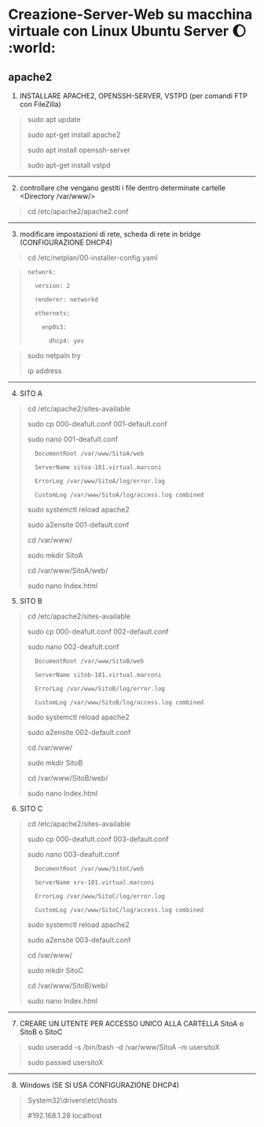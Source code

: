 # Creazione-Server-Web su macchina virtuale con Linux Ubuntu Server :moon: :world:
## apache2

1. INSTALLARE APACHE2, OPENSSH-SERVER, VSTPD (per comandi FTP con FileZilla)
>sudo apt update
>
>sudo apt-get install apache2
>
>sudo apt install openssh-server
>
>sudo apt-get install vstpd

---------------------------------------------------------------------

2. controllare che vengano gestiti i file dentro determinate cartelle <Directory /var/www/>
>cd /etc/apache2/apache2.conf
>

---------------------------------------------------------------------

3. modificare impostazioni di rete, scheda di rete in bridge (CONFIGURAZIONE DHCP4)
>cd /etc/netplan/00-installer-config.yaml

>     network:
>
>       version: 2
>
>       renderer: networkd
>
>       ethernets:
>
>         enp0s3:
>
>           dhcp4: yes

>sudo netpaln try
>
>ip address

---------------------------------------------------------------------

4. SITO A
>cd /etc/apache2/sites-available
>
>sudo cp 000-deafult.conf 001-default.conf
>
>sudo nano 001-deafult.conf
>
>       DocumentRoot /var/www/SitoA/web
>
>       ServerName sitoa-101.virtual.marconi
>
>       ErrorLog /var/www/SitoA/log/error.log
>
>       CustomLog /var/www/SitoA/log/access.log combined
>
>sudo systemctl reload apache2
>
>sudo a2ensite 001-default.conf
>
>cd /var/www/
>
>sudo mkdir SitoA
>
>cd /var/www/SitoA/web/
>
>sudo nano Index.html
>

5. SITO B
>cd /etc/apache2/sites-available
>
>sudo cp 000-deafult.conf 002-default.conf
>
>sudo nano 002-deafult.conf
>
>       DocumentRoot /var/www/SitoB/web
>
>       ServerName sitob-101.virtual.marconi
>
>       ErrorLog /var/www/SitoB/log/error.log
>
>       CustomLog /var/www/SitoB/log/access.log combined
>
>sudo systemctl reload apache2
>
>sudo a2ensite 002-default.conf
>
>cd /var/www/
>
>sudo mkdir SitoB
>
>cd /var/www/SitoB/web/
>
>sudo nano Index.html
>

6. SITO C
>cd /etc/apache2/sites-available
>
>sudo cp 000-deafult.conf 003-default.conf
>
>sudo nano 003-deafult.conf
>
>       DocumentRoot /var/www/SitoC/web
>
>       ServerName srv-101.virtual.marconi
>
>       ErrorLog /var/www/SitoC/log/error.log
>
>       CustomLog /var/www/SitoC/log/access.log combined
>
>sudo systemctl reload apache2
>
>sudo a2ensite 003-default.conf
>
>cd /var/www/
>
>sudo mkdir SitoC
>
>cd /var/www/SitoB/web/
>
>sudo nano Index.html
>

--------------------------------------------------------------------

7. CREARE UN UTENTE PER ACCESSO UNICO ALLA CARTELLA SitoA o SitoB o SitoC
>sudo useradd -s /bin/bash -d /var/www/SitoA -m usersitoX
>
>sudo passwd usersitoX
>

--------------------------------------------------------------------

8. Windows (SE SI USA CONFIGURAZIONE DHCP4)
>System32\drivers\etc\hosts
>
>#192.168.1.28  localhost
